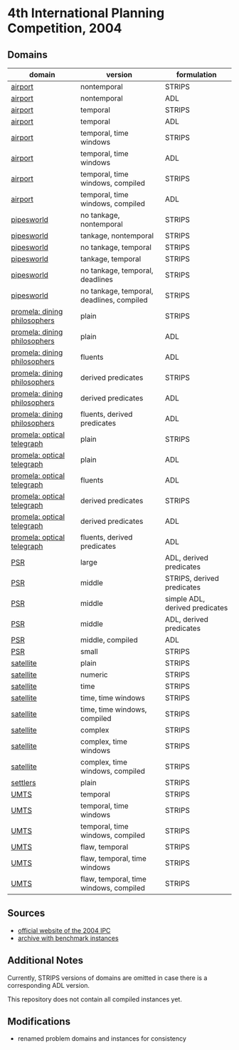 # 4th International Planning Competition, 2004

## Domains

| domain | version | formulation |
|--------|---------|--------|
| [airport](domains/airport-nontemporal-strips) | nontemporal | STRIPS |
| [airport](domains/airport-nontemporal-adl) | nontemporal | ADL |
| [airport](domains/airport-temporal-strips) | temporal | STRIPS |
| [airport](domains/airport-temporal-adl) | temporal | ADL |
| [airport](domains/airport-temporal-time-windows-strips) | temporal, time windows | STRIPS |
| [airport](domains/airport-temporal-time-windows-adl) | temporal, time windows | ADL |
| [airport](domains/airport-temporal-time-windows-compiled-strips) | temporal, time windows, compiled | STRIPS |
| [airport](domains/airport-temporal-time-windows-compiled-adl) | temporal, time windows, compiled | ADL |
| [pipesworld](domains/pipesworld-no-tankage-nontemporal-strips) | no tankage, nontemporal | STRIPS |
| [pipesworld](domains/pipesworld-tankage-nontemporal-strips) | tankage, nontemporal | STRIPS |
| [pipesworld](domains/pipesworld-no-tankage-temporal-strips) | no tankage, temporal | STRIPS |
| [pipesworld](domains/pipesworld-tankage-temporal-strips) | tankage, temporal | STRIPS |
| [pipesworld](domains/pipesworld-no-tankage-temporal-deadlines-strips) | no tankage, temporal, deadlines | STRIPS |
| [pipesworld](domains/pipesworld-no-tankage-temporal-deadlines-compiled-strips) | no tankage, temporal, deadlines, compiled | STRIPS |
| [promela: dining philosophers](domains/promela-dining-philosophers-strips) | plain | STRIPS |
| [promela: dining philosophers](domains/promela-dining-philosophers-adl) | plain | ADL |
| [promela: dining philosophers](domains/promela-dining-philosophers-fluents-adl) | fluents | ADL |
| [promela: dining philosophers](domains/promela-dining-philosophers-derived-predicates-strips) | derived predicates | STRIPS |
| [promela: dining philosophers](domains/promela-dining-philosophers-derived-predicates-adl) | derived predicates | ADL |
| [promela: dining philosophers](domains/promela-dining-philosophers-fluents-derived-predicates-adl) | fluents, derived predicates | ADL |
| [promela: optical telegraph](domains/promela-optical-telegraph-strips) | plain | STRIPS |
| [promela: optical telegraph](domains/promela-optical-telegraph-adl) | plain | ADL |
| [promela: optical telegraph](domains/promela-optical-telegraph-fluents-adl) | fluents | ADL |
| [promela: optical telegraph](domains/promela-optical-telegraph-derived-predicates-strips) | derived predicates | STRIPS |
| [promela: optical telegraph](domains/promela-optical-telegraph-derived-predicates-adl) | derived predicates | ADL |
| [promela: optical telegraph](domains/promela-optical-telegraph-fluents-derived-predicates-adl) | fluents, derived predicates | ADL |
| [PSR](domains/psr-large-derived-predicates-adl) | large | ADL, derived predicates |
| [PSR](domains/psr-middle-derived-predicates-strips) | middle | STRIPS, derived predicates |
| [PSR](domains/psr-middle-derived-predicates-simple-adl) | middle | simple ADL, derived predicates |
| [PSR](domains/psr-middle-derived-predicates-adl) | middle | ADL, derived predicates |
| [PSR](domains/psr-middle-compiled-adl) | middle, compiled | ADL |
| [PSR](domains/psr-small-strips) | small | STRIPS |
| [satellite](domains/satellite-strips) | plain | STRIPS |
| [satellite](domains/satellite-numeric-strips) | numeric | STRIPS |
| [satellite](domains/satellite-time-strips) | time | STRIPS |
| [satellite](domains/satellite-time-time-windows-strips) | time, time windows | STRIPS |
| [satellite](domains/satellite-time-time-windows-compiled-strips) | time, time windows, compiled | STRIPS |
| [satellite](domains/satellite-complex-strips) | complex | STRIPS |
| [satellite](domains/satellite-complex-time-windows-strips) | complex, time windows | STRIPS |
| [satellite](domains/satellite-complex-time-windows-compiled-strips) | complex, time windows, compiled | STRIPS |
| [settlers](domains/settlers-strips) | plain | STRIPS |
| [UMTS](domains/umts-temporal-strips) | temporal | STRIPS |
| [UMTS](domains/umts-temporal-time-windows-strips) | temporal, time windows | STRIPS |
| [UMTS](domains/umts-temporal-time-windows-compiled-strips) | temporal, time windows, compiled | STRIPS |
| [UMTS](domains/umts-flaw-temporal-strips) | flaw, temporal | STRIPS |
| [UMTS](domains/umts-flaw-temporal-time-windows-strips) | flaw, temporal, time windows | STRIPS |
| [UMTS](domains/umts-flaw-temporal-time-windows-compiled-strips) | flaw, temporal, time windows, compiled | STRIPS |

## Sources

* [official website of the 2004 IPC][1]
* [archive with benchmark instances][2]

## Additional Notes

Currently, STRIPS versions of domains are omitted in case there is a corresponding ADL version.

This repository does not contain all compiled instances yet.

## Modifications

* renamed problem domains and instances for consistency




[1]:http://idm-lab.org/wiki/icaps/ipc2004/
[2]:http://idm-lab.org/wiki/icaps/ipc2004/deterministic/domains.tgz
